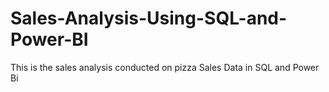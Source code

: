 # Sales-Analysis-Using-SQL-and-Power-BI
This is the sales analysis conducted on pizza Sales Data in SQL and Power Bi
